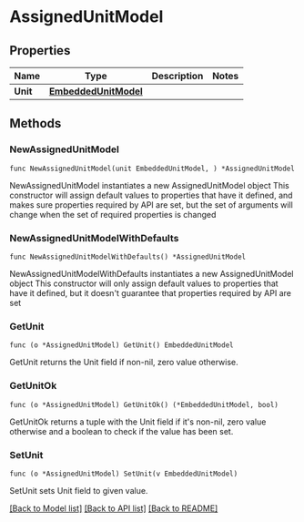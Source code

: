 # AssignedUnitModel

## Properties

Name | Type | Description | Notes
------------ | ------------- | ------------- | -------------
**Unit** | [**EmbeddedUnitModel**](EmbeddedUnitModel.md) |  | 

## Methods

### NewAssignedUnitModel

`func NewAssignedUnitModel(unit EmbeddedUnitModel, ) *AssignedUnitModel`

NewAssignedUnitModel instantiates a new AssignedUnitModel object
This constructor will assign default values to properties that have it defined,
and makes sure properties required by API are set, but the set of arguments
will change when the set of required properties is changed

### NewAssignedUnitModelWithDefaults

`func NewAssignedUnitModelWithDefaults() *AssignedUnitModel`

NewAssignedUnitModelWithDefaults instantiates a new AssignedUnitModel object
This constructor will only assign default values to properties that have it defined,
but it doesn't guarantee that properties required by API are set

### GetUnit

`func (o *AssignedUnitModel) GetUnit() EmbeddedUnitModel`

GetUnit returns the Unit field if non-nil, zero value otherwise.

### GetUnitOk

`func (o *AssignedUnitModel) GetUnitOk() (*EmbeddedUnitModel, bool)`

GetUnitOk returns a tuple with the Unit field if it's non-nil, zero value otherwise
and a boolean to check if the value has been set.

### SetUnit

`func (o *AssignedUnitModel) SetUnit(v EmbeddedUnitModel)`

SetUnit sets Unit field to given value.



[[Back to Model list]](../README.md#documentation-for-models) [[Back to API list]](../README.md#documentation-for-api-endpoints) [[Back to README]](../README.md)


